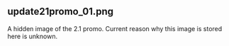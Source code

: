 ## update21promo_01.png
A hidden image of the 2.1 promo. Current reason why this image is stored here is unknown.
